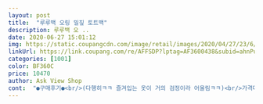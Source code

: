 ```yaml
---
layout: post 
title:  "루루백 오링 밀짚 토트백" 
description: 루루백 오 ..
date: 2020-06-27 15:01:12 
img: https://static.coupangcdn.com/image/retail/images/2020/04/27/23/6/a0a81aad-aa5a-4639-ad61-c68566905ab8.jpg 
linkUrl: https://link.coupang.com/re/AFFSDP?lptag=AF3600438&subid=ahnPublicAsk&pageKey=108414268&itemId=328175250&vendorItemId=70597694999&traceid=V0-113-50739210f22aac6f 
categories: [1001] 
color: BF360C 
price: 10470 
author: Ask View Shop 
cont:  "●구매후기●<br/>(다행히ㅋㅋ 즐겨입는 옷이 거의 검정이라 어울림ㅋㅋ)<br/>가격대비 만족하네요^^<br/>그런데 막상 받아보니 포장도 나쁘지 않았고, 제품 원단은 딱히 고급진거 기대하진 않았으니.<br/>.<br/>ㅎㅎ<br/>배송도 빠르고 감사합니다.<br/>^^<br/>사은품으로 같이보내주신 스카프도 너무 멋스러워요<br/>안에 수납공간도 넉넉하고 자그맣게 동전지퍼주머니도 있습니다.<br/><br/>여름이기도하고 잠시 휴가나들이가면 가볍게 들거 생각해서 샀는데<br/>올 여름 가성비 갑인 이 백으로 잘 보낼 것 같아요.<br/><br/>올해 여름 잘쓸께요.<br/> 사장님 감사합니다^^<br/>우선 선물하기에도 너무 좋습니다.<br/> 겉포장 안포장 다되어있구요<br/>이 가격대에 정말 잘 산거같아요^^<br/>잠깐 외출할 때 휴대폰이나 화장품을 넣을 만한 조그만한 가방이 필요했는데 잘 산 건 같아요.<br/> 클줄 알았는데 생각보다 작아서 오히려 저는 더 좋더라구요.<br/><br/>저렴이 가방이다보니 오래 쓸 생각은 첨부터 없이  구입했어요^^;;<br/>저렵한편이라 기대안했는데 너무 만족스럽습니다^^<br/>제품 가격때문인지 혹시나 거지같은 거 오는거 아닌가.<br/>.<br/><br/>콕 찝어낼만한 흠도 없고 생각보다 잘 만들어졌더라구요.<br/><br/>흠 많은거 그냥 막보내는거 아닌가.<br/>.<br/> 걱정도 되었는데요<br/>(다행히ㅋㅋ 즐겨입는 옷이 거의 검정이라 어울림ㅋㅋ)<br/>가격대비 만족하네요^^<br/>그런데 막상 받아보니 포장도 나쁘지 않았고, 제품 원단은 딱히 고급진거 기대하진 않았으니.<br/>.<br/>ㅎㅎ<br/>배송도 빠르고 감사합니다.<br/>^^<br/>사은품으로 같이보내주신 스카프도 너무 멋스러워요<br/>안에 수납공간도 넉넉하고 자그맣게 동전지퍼주머니도 있습니다.<br/><br/>여름이기도하고 잠시 휴가나들이가면 가볍게 들거 생각해서 샀는데<br/>올 여름 가성비 갑인 이 백으로 잘 보낼 것 같아요.<br/><br/>올해 여름 잘쓸께요.<br/> 사장님 감사합니다^^<br/>우선 선물하기에도 너무 좋습니다.<br/> 겉포장 안포장 다되어있구요<br/>이 가격대에 정말 잘 산거같아요^^<br/>잠깐 외출할 때 휴대폰이나 화장품을 넣을 만한 조그만한 가방이 필요했는데 잘 산 건 같아요.<br/> 클줄 알았는데 생각보다 작아서 오히려 저는 더 좋더라구요.<br/><br/>저렴이 가방이다보니 오래 쓸 생각은 첨부터 없이  구입했어요^^;;<br/>저렵한편이라 기대안했는데 너무 만족스럽습니다^^<br/>제품 가격때문인지 혹시나 거지같은 거 오는거 아닌가.<br/>.<br/><br/>콕 찝어낼만한 흠도 없고 생각보다 잘 만들어졌더라구요.<br/><br/>흠 많은거 그냥 막보내는거 아닌가.<br/>.<br/> 걱정도 되었는데요<br/>" 
---
```


